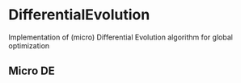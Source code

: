 # DifferentialEvolution
Implementation of (micro) Differential Evolution algorithm for global optimization
## Micro DE
